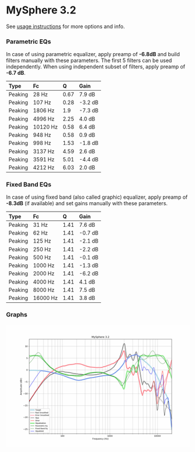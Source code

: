 # MySphere 3.2
See [usage instructions](https://github.com/jaakkopasanen/AutoEq#usage) for more options and info.

### Parametric EQs
In case of using parametric equalizer, apply preamp of **-6.8dB** and build filters manually
with these parameters. The first 5 filters can be used independently.
When using independent subset of filters, apply preamp of **-6.7 dB**.

| Type    | Fc       |    Q | Gain    |
|:--------|:---------|:-----|:--------|
| Peaking | 28 Hz    | 0.67 | 7.9 dB  |
| Peaking | 107 Hz   | 0.28 | -3.2 dB |
| Peaking | 1806 Hz  | 1.9  | -7.3 dB |
| Peaking | 4996 Hz  | 2.25 | 4.0 dB  |
| Peaking | 10120 Hz | 0.58 | 6.4 dB  |
| Peaking | 948 Hz   | 0.58 | 0.9 dB  |
| Peaking | 998 Hz   | 1.53 | -1.8 dB |
| Peaking | 3137 Hz  | 4.59 | 2.6 dB  |
| Peaking | 3591 Hz  | 5.01 | -4.4 dB |
| Peaking | 4212 Hz  | 6.03 | 2.0 dB  |

### Fixed Band EQs
In case of using fixed band (also called graphic) equalizer, apply preamp of **-8.3dB**
(if available) and set gains manually with these parameters.

| Type    | Fc       |    Q | Gain    |
|:--------|:---------|:-----|:--------|
| Peaking | 31 Hz    | 1.41 | 7.6 dB  |
| Peaking | 62 Hz    | 1.41 | -0.7 dB |
| Peaking | 125 Hz   | 1.41 | -2.1 dB |
| Peaking | 250 Hz   | 1.41 | -2.2 dB |
| Peaking | 500 Hz   | 1.41 | -0.1 dB |
| Peaking | 1000 Hz  | 1.41 | -1.3 dB |
| Peaking | 2000 Hz  | 1.41 | -6.2 dB |
| Peaking | 4000 Hz  | 1.41 | 4.1 dB  |
| Peaking | 8000 Hz  | 1.41 | 7.5 dB  |
| Peaking | 16000 Hz | 1.41 | 3.8 dB  |

### Graphs
![](./MySphere%203.2.png)